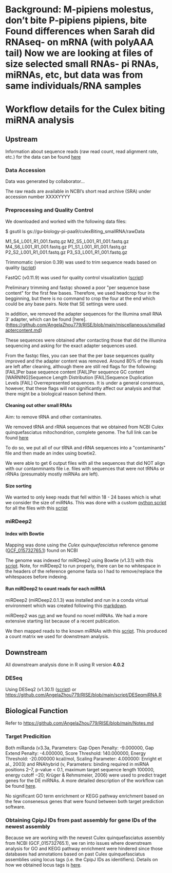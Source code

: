 # Background: M-pipiens molestus, don’t bite P-pipiens pipiens, bite Found differences when Sarah did RNAseq- on mRNA (with polyAAA tail) Now we are looking at files of size selected small RNAs- pi RNAs, miRNAs, etc, but data was from same individuals/RNA samples

# Workflow details for the Culex biting miRNA analysis

## Upstream 
Information about sequence reads (raw read count, read alignment rate, etc.) for the data can be found [here](https://docs.google.com/spreadsheets/d/13YrU2PD24Sz6WBNc_0IQAEPI7b5aUSFxtw9gr8DoXnQ/edit?usp=sharing)

### Data Accession
Data was generated by collaborator...

The raw reads are available in NCBI’s short read archive (SRA) under accession number XXXXYYYY

### Preprocessing and Quality Control

We downloaded and worked with the following data files:

$ gsutil ls gs://gu-biology-pi-paa9/culexBiting_smallRNA/rawData

M1_S4_L001_R1_001.fastq.gz
M2_S5_L001_R1_001.fastq.gz
M4_S6_L001_R1_001.fastq.gz
P1_S1_L001_R1_001.fastq.gz
P2_S2_L001_R1_001.fastq.gz
P3_S3_L001_R1_001.fastq.gz

Trimmomatic (version 0.39) was used to trim sequence reads based on quality ([script](https://github.com/AngelaZhou779/RISE/blob/main/script/Trimmomatic.sh))

FastQC (v0.11.9) was used for quality control visualization ([script](https://github.com/srmarzec/Culex_Biting_RNAseq/blob/main/Upstream/fastqc.sh))

Preliminary trimming and fastqc showed a poor "per sequence base content" for the first few bases. Therefore, we used headcrop four in the begginning, but there is no command to crop the four at the end which could be any base pairs. Note that SE settings were used. 

In addition, we removed the adapter sequences for the Illumina small RNA 3' adapter, which can be found [here]. (https://github.com/AngelaZhou779/RISE/blob/main/miscellaneous/smalladaptercontent.md)

These sequences were obtained after contacting those that did the illlumina sequencing and asking for the exact adapter sequences used. 

From the fastqc files, you can see that the per base sequences quality improved and the adapter content was removed. Around 80% of the reads are left after cleaning, although there are still red flags for the following: [FAIL]Per base sequence content [FAIL]Per sequence GC content [WARNING]Sequence Length Distribution [FAIL]Sequence Duplication Levels [FAIL] Overrepresented sequences. It is under a general consensus, however, that these flags will not significantly affect our analysis and that there might be a biological reason behind them.

#### Cleaning out other small RNAs
Aim: to remove tRNA and other contaminates.

We removed tRNA and rRNA sequences that we obtained from NCBI Culex quinquefasciatus mitochondrion, complete genome. The full link can be found [here](https://www.ncbi.nlm.nih.gov/nucleotide/NC_014574.1)

To do so, we put all of our tRNA and rRNA sequences into a "contaminants" file and then made an index using bowtie2.

We were able to get 6 output files with all the sequences that did NOT align with our contanminants file i.e. files with sequences that were not tRNAs or rRNAs (presumably mostly miRNAs are left).

#### Size sorting

We wanted to only keep reads that fell within 18 - 24 bases which is what we consider the size of miRNAs. This was done with a custom [python script](https://github.com/srmarzec/Culex_Biting_miRNA/blob/main/scripts/python_scripts/trimANDsizeSort.py) for all the files with this [script](https://github.com/srmarzec/Culex_Biting_miRNA/blob/main/scripts/sortSize_multi.sh)

### miRDeep2 
#### Index with Bowtie

Mapping was done using the *Culex quinquefasciatus* reference genome ([GCF_015732765.1](https://www.ncbi.nlm.nih.gov/assembly/GCF_015732765.1/)) found on NCBI

The genome was indexed for miRDeep2 using Bowtie (v1.3.1) with this [script](https://github.com/srmarzec/Culex_Biting_miRNA/blob/main/scripts/genome_index.sh). Note, for miRDeep2 to run properly, there can be no whitespace in the headers of the reference genome fasta so I had to remove/replace the whitespaces before indexing.

#### Run miRDeep2 to count reads for each miRNA

miRDeep2 (miRDeep2.0.1.3) was installed and run in a conda virtual environment which was created following this [markdown](https://github.com/srmarzec/Culex_Biting_miRNA/blob/main/misc/Conda_VirtualEnvironment.md).

miRDeep2 was [run](https://github.com/srmarzec/Culex_Biting_miRNA/blob/main/scripts/miRDeep2.sh) and we found no novel miRNAs. We had a more extensive starting list because of a recent publication. 

We then mapped reads to the known miRNAs with this [script](https://github.com/srmarzec/Culex_Biting_miRNA/blob/main/scripts/miRDeep_mapper.sh). This produced a count matrix we used for downstream analysis. 

## Downstream

All downstream analysis done in R using R version **4.0.2**

### DESeq
Using DESeq2 (v1.30.1) ([script](https://github.com/srmarzec/Culex_Biting_RNAseq/blob/main/Downstream/DESeq.R))
or 
https://github.com/AngelaZhou779/RISE/blob/main/script/DESeqmiRNA.R

## Biological Function
Refer to https://github.com/AngelaZhou779/RISE/blob/main/Notes.md

### Target Predicition 

Both miRanda (v3.3a, Parameters: Gap Open Penalty: -9.000000, Gap Extend Penalty: -4.000000, Score Threshold: 140.000000, Energy Threshold: -20.000000 kcal/mol, Scaling Parameter: 4.000000: Enright et al., 2003) and RNAhybrid (v, Parameters: binding required in miRNA positions 2–7, p-value < 0.1, maximum target sequence length 100000, energy cutoff −20;  Krüger & Rehmsmeier, 2006) were used to predict traget genes for the DE miRNAs. A more detailed description of the workflow can be found [here](https://github.com/srmarzec/Culex_Biting_miRNA/blob/main/misc/TargetPrediction.md).

No significant GO term enrichment or KEGG pathway enrichment based on the few consenesus genes that were found between both target prediction software. 

### Obtaining CpipJ IDs from past assembly for gene IDs of the newest assembly
Because we are working with the newest Culex quinquefasciatus assembly from NCBI (GCF_015732765.1), we ran into issues where downstream analysis for GO and KEGG pathway enrichment were hindered since those databases had annotations based on past Culex quinquefasciatus assemblies using locus tags (i.e. the CpipJ IDs as identifiers). Details on how we obtained locus tags is [here](https://github.com/srmarzec/Culex_Biting_RNAseq/blob/main/misc/GeneID_LocusTag_Conversion.md).
